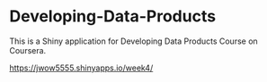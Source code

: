 # Developing-Data-Products

This is a Shiny application for Developing Data Products Course on Coursera.

https://jwow5555.shinyapps.io/week4/
